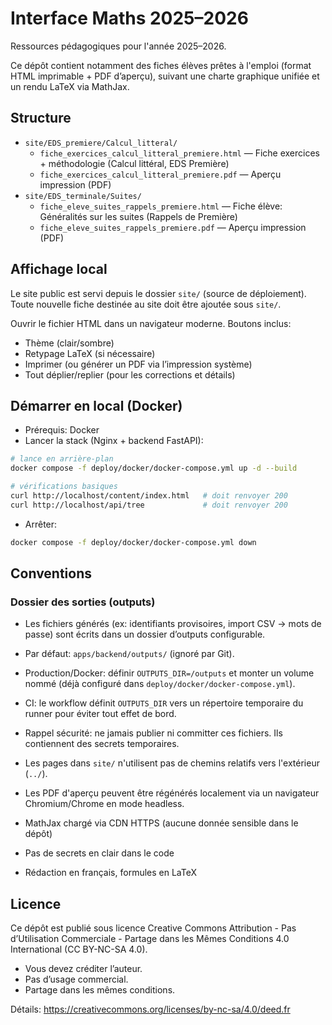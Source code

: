 # Interface Maths 2025–2026

Ressources pédagogiques pour l'année 2025–2026.

Ce dépôt contient notamment des fiches élèves prêtes à l'emploi (format HTML imprimable + PDF d’aperçu), suivant une charte graphique unifiée et un rendu LaTeX via MathJax.

## Structure

- `site/EDS_premiere/Calcul_litteral/`
  - `fiche_exercices_calcul_litteral_premiere.html` — Fiche exercices + méthodologie (Calcul littéral, EDS Première)
  - `fiche_exercices_calcul_litteral_premiere.pdf` — Aperçu impression (PDF)
- `site/EDS_terminale/Suites/`
  - `fiche_eleve_suites_rappels_premiere.html` — Fiche élève: Généralités sur les suites (Rappels de Première)
  - `fiche_eleve_suites_rappels_premiere.pdf` — Aperçu impression (PDF)

## Affichage local

Le site public est servi depuis le dossier `site/` (source de déploiement). Toute nouvelle fiche destinée au site doit être ajoutée sous `site/`.

Ouvrir le fichier HTML dans un navigateur moderne. Boutons inclus:
- Thème (clair/sombre)
- Retypage LaTeX (si nécessaire)
- Imprimer (ou générer un PDF via l’impression système)
- Tout déplier/replier (pour les corrections et détails)

## Démarrer en local (Docker)

- Prérequis: Docker
- Lancer la stack (Nginx + backend FastAPI):

```bash
# lance en arrière-plan
docker compose -f deploy/docker/docker-compose.yml up -d --build

# vérifications basiques
curl http://localhost/content/index.html   # doit renvoyer 200
curl http://localhost/api/tree             # doit renvoyer 200
```

- Arrêter:

```bash
docker compose -f deploy/docker/docker-compose.yml down
```

## Conventions

### Dossier des sorties (outputs)
- Les fichiers générés (ex: identifiants provisoires, import CSV → mots de passe) sont écrits dans un dossier d’outputs configurable.
- Par défaut: `apps/backend/outputs/` (ignoré par Git).
- Production/Docker: définir `OUTPUTS_DIR=/outputs` et monter un volume nommé (déjà configuré dans `deploy/docker/docker-compose.yml`).
- CI: le workflow définit `OUTPUTS_DIR` vers un répertoire temporaire du runner pour éviter tout effet de bord.
- Rappel sécurité: ne jamais publier ni committer ces fichiers. Ils contiennent des secrets temporaires.

- Les pages dans `site/` n'utilisent pas de chemins relatifs vers l'extérieur (`../`).
- Les PDF d'aperçu peuvent être régénérés localement via un navigateur Chromium/Chrome en mode headless.

- MathJax chargé via CDN HTTPS (aucune donnée sensible dans le dépôt)
- Pas de secrets en clair dans le code
- Rédaction en français, formules en LaTeX

## Licence

Ce dépôt est publié sous licence Creative Commons Attribution - Pas d’Utilisation Commerciale - Partage dans les Mêmes Conditions 4.0 International (CC BY-NC-SA 4.0).

- Vous devez créditer l’auteur.
- Pas d’usage commercial.
- Partage dans les mêmes conditions.

Détails: https://creativecommons.org/licenses/by-nc-sa/4.0/deed.fr

